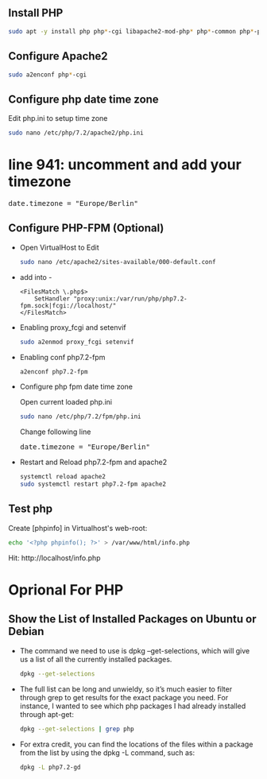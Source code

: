 ## Install PHP

```bash
sudo apt -y install php php*-cgi libapache2-mod-php* php*-common php*-pear php*-mbstring php*-xml php*-gd php*-opcache php*-fpm php*-zip php*-curl php*-json php*-bcmath php*-ctype php*-pdo php*-tokenizer php**-mcrypt php*-readline php*-cli
```

## Configure Apache2

```bash
sudo a2enconf php*-cgi
```


## Configure php date time zone
Edit php.ini to setup time zone

```bash
sudo nano /etc/php/7.2/apache2/php.ini
```
# line 941: uncomment and add your timezone
<pre>
date.timezone = "Europe/Berlin"
</pre>



## Configure PHP-FPM (Optional)
<ul>
<li>Open VirtualHost to Edit

```bash
sudo nano /etc/apache2/sites-available/000-default.conf
```
</li>

<li>add into <VirtualHost> - </VirtualHost>

```text
<FilesMatch \.php$>
	SetHandler "proxy:unix:/var/run/php/php7.2-fpm.sock|fcgi://localhost/"
</FilesMatch>
```
</li>

<li>Enabling proxy_fcgi and setenvif

```bash
sudo a2enmod proxy_fcgi setenvif
```
</li>

<li>Enabling conf php7.2-fpm

```bash
a2enconf php7.2-fpm
```
</li>


<li>Configure php fpm date time zone

Open current loaded php.ini 

```bash
sudo nano /etc/php/7.2/fpm/php.ini 
```

Change following line
<pre>
date.timezone = "Europe/Berlin"
</pre>

</li>


<li> Restart and Reload php7.2-fpm and apache2

```bash
systemctl reload apache2
sudo systemctl restart php7.2-fpm apache2
```
</li>
</ul>


## Test php
Create [phpinfo] in Virtualhost's web-root:

```bash
echo '<?php phpinfo(); ?>' > /var/www/html/info.php
```
Hit: http://localhost/info.php


# Oprional For PHP

## Show the List of Installed Packages on Ubuntu or Debian
<ul>
<li>The command we need to use is dpkg –get-selections, which will give us a list of all the currently installed packages.

```bash
dpkg --get-selections
```
</li>
	
<li>The full list can be long and unwieldy, so it’s much easier to filter through grep to get results for the exact package you need. For instance, I wanted to see which php packages I had already installed through apt-get:

```bash
dpkg --get-selections | grep php
```
</li>

<li>For extra credit, you can find the locations of the files within a package from the list by using the dpkg -L command, such as:

```bash
dpkg -L php7.2-gd
```
</li>
</ul>

